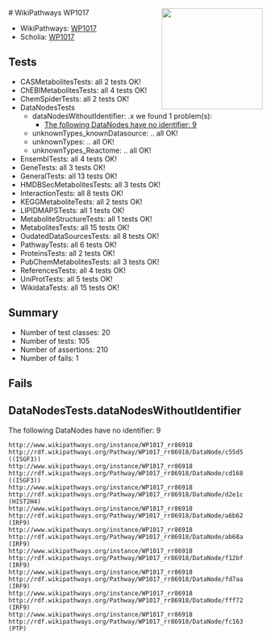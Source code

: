 <img style="float: right; width: 200px" src="https://upload.wikimedia.org/wikipedia/commons/thumb/8/83/Wplogo_with_text_500.png/640px-Wplogo_with_text_500.png" />
# WikiPathways WP1017

* WikiPathways: [WP1017](https://new.wikipathways.org/pathways/WP1017)
* Scholia: [WP1017](https://scholia.toolforge.org/wikipathways/WP1017)
## Tests
* CASMetabolitesTests: all 2 tests OK!
* ChEBIMetabolitesTests: all 4 tests OK!
* ChemSpiderTests: all 2 tests OK!
* DataNodesTests
    * dataNodesWithoutIdentifier: .x we found 1 problem(s):
        * [The following DataNodes have no identifier: 9](#d2d32fa8)
    * unknownTypes_knownDatasource: .. all OK!
    * unknownTypes: .. all OK!
    * unknownTypes_Reactome: .. all OK!
* EnsemblTests: all 4 tests OK!
* GeneTests: all 3 tests OK!
* GeneralTests: all 13 tests OK!
* HMDBSecMetabolitesTests: all 3 tests OK!
* InteractionTests: all 8 tests OK!
* KEGGMetaboliteTests: all 2 tests OK!
* LIPIDMAPSTests: all 1 tests OK!
* MetaboliteStructureTests: all 1 tests OK!
* MetabolitesTests: all 15 tests OK!
* OudatedDataSourcesTests: all 8 tests OK!
* PathwayTests: all 6 tests OK!
* ProteinsTests: all 2 tests OK!
* PubChemMetabolitesTests: all 3 tests OK!
* ReferencesTests: all 4 tests OK!
* UniProtTests: all 5 tests OK!
* WikidataTests: all 15 tests OK!


## Summary

* Number of test classes: 20
* Number of tests: 105
* Number of assertions: 210
* Number of fails: 1

## Fails

<a name="d2d32fa8" />

## DataNodesTests.dataNodesWithoutIdentifier

The following DataNodes have no identifier: 9
```
http://www.wikipathways.org/instance/WP1017_rr86918 http://rdf.wikipathways.org/Pathway/WP1017_rr86918/DataNode/c55d5 ((ISGF3))
http://www.wikipathways.org/instance/WP1017_rr86918 http://rdf.wikipathways.org/Pathway/WP1017_rr86918/DataNode/cd168 ((ISGF3))
http://www.wikipathways.org/instance/WP1017_rr86918 http://rdf.wikipathways.org/Pathway/WP1017_rr86918/DataNode/d2e1c (HIST2H4)
http://www.wikipathways.org/instance/WP1017_rr86918 http://rdf.wikipathways.org/Pathway/WP1017_rr86918/DataNode/a6b62 (IRF9)
http://www.wikipathways.org/instance/WP1017_rr86918 http://rdf.wikipathways.org/Pathway/WP1017_rr86918/DataNode/ab68a (IRF9)
http://www.wikipathways.org/instance/WP1017_rr86918 http://rdf.wikipathways.org/Pathway/WP1017_rr86918/DataNode/f12bf (IRF9)
http://www.wikipathways.org/instance/WP1017_rr86918 http://rdf.wikipathways.org/Pathway/WP1017_rr86918/DataNode/fd7aa (IRF9)
http://www.wikipathways.org/instance/WP1017_rr86918 http://rdf.wikipathways.org/Pathway/WP1017_rr86918/DataNode/fff72 (IRF9)
http://www.wikipathways.org/instance/WP1017_rr86918 http://rdf.wikipathways.org/Pathway/WP1017_rr86918/DataNode/fc163 (PTP)
```

